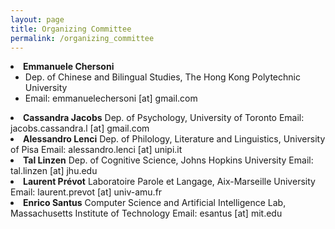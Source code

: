 ```yaml
---
layout: page
title: Organizing Committee
permalink: /organizing_committee
---
```



<li><b>Emmanuele Chersoni</b>
<ul>
	<li>Dep. of Chinese and Bilingual Studies, The Hong Kong Polytechnic University
	<li>Email: emmanuelechersoni [at] gmail.com
</ul>

<li><b>Cassandra Jacobs</b>
Dep. of Psychology, University of Toronto
Email: jacobs.cassandra.l [at] gmail.com 

<li><b>Alessandro Lenci</b>
Dep. of Philology, Literature and Linguistics, University of Pisa
Email: alessandro.lenci [at] unipi.it

<li><b>Tal Linzen</b>
Dep. of Cognitive Science, Johns Hopkins University
Email: tal.linzen [at] jhu.edu

<li><b>Laurent Prévot</b>
Laboratoire Parole et Langage, Aix-Marseille University
Email: laurent.prevot [at] univ-amu.fr

<li><b>Enrico Santus</b>
Computer Science and Artificial Intelligence Lab, Massachusetts Institute of Technology
Email: esantus [at] mit.edu 
